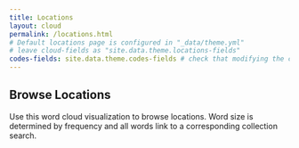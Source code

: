 ```yaml
---
title: Locations
layout: cloud
permalink: /locations.html
# Default locations page is configured in "_data/theme.yml"
# leave cloud-fields as "site.data.theme.locations-fields"
codes-fields: site.data.theme.codes-fields # check that modifying the codes-fields doesn't break the locations page
---
```


## Browse Locations

Use this word cloud visualization to browse locations.
Word size is determined by frequency and all words link to a corresponding collection search.
